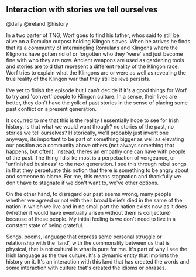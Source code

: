 ## Interaction with stories we tell ourselves
@daily
@ireland
@history

In a two parter of TNG, Worf goes to find his father, whos said to still be alive on a Romulan outpost holding Klingon
slaves. When he arrives he finds that its a community of intermingling Romulans and Klingons where the Klignons have
gotten rid of or forgotten who they 'were' and just become fine with who they are now. Ancient weapons are used as
gardening tools and stories are told that represent a different reality of the Klingon race. Worf tries to explain what
the Klingons are or were as well as revealing the true reality of the Klingon war that they still believe persists.

I've yet to finish the episode but I can't decide if it's a good things for Worf to try and 'convert' people to Klingon
culture. In a sense, their lives are better, they don't have the yolk of past stories in the sense of placing some past
conflict on a present generation.

It occurred to me that this is the reality I essentially hope to see for Irish history. Is that what we would want
though? no stories of the past, no stories we tell ourselves? Historically, we'll probably just invent one anyways, its
important to be part of something bigger as well as elevating our position as a community above others (not always
something that happens, but often). Instead, theres an empathy one can have with people of the past. The thing I dislike
most is a perpetuation of vengeance, or 'unfinished business' to the next generation. I see this through rebel songs in
that they perpetuate this notion that there is something to be angry about and someone to blame. For me, this means
stagnation and thankfully we don't have to stagnate if we don't want to, we've other options.

On the other hand, to disregard our past seems wrong, many people whether we agreed or not with their broad beliefs died
in the same of the nation in which we live and in no small part the nation exists now as it does (whether it would have
eventually arisen without them is conjecture) because of these people. My initial feeling is we don't need to live in a
constant state of being grateful.

Songs, poems, language that express some personal struggle or relationship with the 'land', with the commonality
between us that is physical, that is not cultural is what is pure for me. It's part of why I see the Irish language as
the true culture. It's a dynamic entity that imprints the history on it. It's an interaction with this land that has
created the words and some interaction with culture that's created the idioms or phrases.
